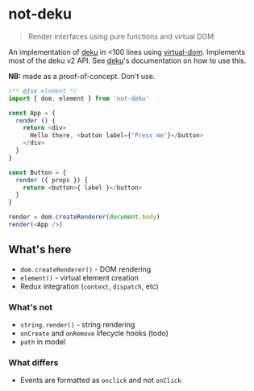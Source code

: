 # not-deku

> Render interfaces using pure functions and virtual DOM

An implementation of [deku] in <100 lines using [virtual-dom]. Implements most of the deku v2 API. See [deku]'s documentation on how to use this.

**NB:** made as a proof-of-concept. Don't use.

```js
/** @jsx element */
import { dom, element } from 'not-deku'

const App = {
  render () {
    return <div>
      Hello there, <button label={'Press me'}</button>
    </div>
  }
}

const Button = {
  render ({ props }) {
    return <button>{ label }</button>
  }
}

render = dom.createRenderer(document.body)
render(<App />)
```

## What's here

- `dom.createRenderer()` - DOM rendering
- `element()` - virtual element creation
- Redux integration (`context`, `dispatch`, etc)

### What's not

- `string.render()` - string rendering
- `onCreate` and `onRemove` lifecycle hooks (todo)
- `path` in model

### What differs

- Events are formatted as `onclick` and not `onClick`

[deku]: https://dekujs.github.io/deku
[virtual-dom]: https://www.npmjs.com/package/virtual-dom
